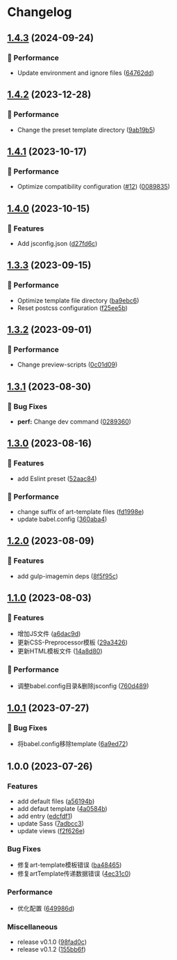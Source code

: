 # Changelog

## [1.4.3](https://github.com/Meqn/pipflow-template/compare/v1.4.2...v1.4.3) (2024-09-24)


### 🌟 Performance

* Update environment and ignore files ([64762dd](https://github.com/Meqn/pipflow-template/commit/64762dd152f868d5a3e8a959bf07588f53cf11a3))

## [1.4.2](https://github.com/Meqn/pipflow-template/compare/v1.4.1...v1.4.2) (2023-12-28)


### 🌟 Performance

* Change the preset template directory ([9ab19b5](https://github.com/Meqn/pipflow-template/commit/9ab19b501fe4b929b819541a92a6f976a71cdcfe))

## [1.4.1](https://github.com/Meqn/pipflow-template/compare/v1.4.0...v1.4.1) (2023-10-17)


### 🌟 Performance

* Optimize compatibility configuration ([#12](https://github.com/Meqn/pipflow-template/issues/12)) ([0089835](https://github.com/Meqn/pipflow-template/commit/008983510a5c8a7990ce848431d16e1512c258c2))

## [1.4.0](https://github.com/Meqn/pipflow-template/compare/v1.3.3...v1.4.0) (2023-10-15)


### 🚀 Features

* Add jsconfig.json ([d27fd6c](https://github.com/Meqn/pipflow-template/commit/d27fd6c53cb7c456590caa7ac8958977c1d8da78))

## [1.3.3](https://github.com/Meqn/pipflow-template/compare/v1.3.2...v1.3.3) (2023-09-15)


### 🌟 Performance

* Optimize template file directory ([ba9ebc6](https://github.com/Meqn/pipflow-template/commit/ba9ebc6326f6a180ab0cb44abee2995a2c1d356f))
* Reset postcss configuration ([f25ee5b](https://github.com/Meqn/pipflow-template/commit/f25ee5b670ec0ee84e26bdec315bacc388f8b6e8))

## [1.3.2](https://github.com/Meqn/pipflow-template/compare/v1.3.1...v1.3.2) (2023-09-01)


### 🌟 Performance

* Change preview-scripts ([0c01d09](https://github.com/Meqn/pipflow-template/commit/0c01d090342224a2b481a2d733779daf15684fda))

## [1.3.1](https://github.com/Meqn/pipflow-template/compare/v1.3.0...v1.3.1) (2023-08-30)


### 🐛 Bug Fixes

* **perf:** Change dev command ([0289360](https://github.com/Meqn/pipflow-template/commit/0289360d9466219139eaf61389d6ac11a34aac91))

## [1.3.0](https://github.com/Meqn/pipflow-template/compare/v1.2.0...v1.3.0) (2023-08-16)


### 🚀 Features

* add Eslint preset ([52aac84](https://github.com/Meqn/pipflow-template/commit/52aac840bc8f1c3007e6e887b1aad195bf6f5bcf))


### 🌟 Performance

* change suffix of art-template files ([fd1998e](https://github.com/Meqn/pipflow-template/commit/fd1998e5edda6ee25c2a347a503027e74a057b37))
* update babel.config ([360aba4](https://github.com/Meqn/pipflow-template/commit/360aba4a1c4790128c1b421b147874e750be950a))

## [1.2.0](https://github.com/Meqn/pipflow-template/compare/v1.1.0...v1.2.0) (2023-08-09)


### 🚀 Features

* add gulp-imagemin deps ([8f5f95c](https://github.com/Meqn/pipflow-template/commit/8f5f95cf52ebb86200651cba12291a1ab2019b5a))

## [1.1.0](https://github.com/Meqn/pipflow-template/compare/v1.0.1...v1.1.0) (2023-08-03)


### 🚀 Features

* 增加JS文件 ([a6dac9d](https://github.com/Meqn/pipflow-template/commit/a6dac9dca80c84de2b67f1dc978d65530ca4822d))
* 更新CSS-Preprocessor模板 ([29a3426](https://github.com/Meqn/pipflow-template/commit/29a3426129096521134cfb46516b591513b78c4d))
* 更新HTML模板文件 ([14a8d80](https://github.com/Meqn/pipflow-template/commit/14a8d80cd81610e180cb3f1d02fddf5470b73258))


### 🌟 Performance

* 调整babel.config目录&删除jsconfig ([760d489](https://github.com/Meqn/pipflow-template/commit/760d489e591389539d55e0ed118d15eeb8a3ba3f))

## [1.0.1](https://github.com/Meqn/pipflow-template/compare/v1.0.0...v1.0.1) (2023-07-27)


### 🐛 Bug Fixes

* 将babel.config移除template ([6a9ed72](https://github.com/Meqn/pipflow-template/commit/6a9ed729cc894493fc63980fe7d3822e78ce8c6d))

## 1.0.0 (2023-07-26)


### Features

* add default files ([a56194b](https://github.com/Meqn/pipflow-template/commit/a56194b73741dface35895a63c2e66a1f2de812e))
* add defaut template ([4a0584b](https://github.com/Meqn/pipflow-template/commit/4a0584bcb7f6270c31ea57e01a5fb10d2cf3152a))
* add entry ([edcfdf1](https://github.com/Meqn/pipflow-template/commit/edcfdf188922776f5cea0d36b3c0d94266b080b9))
* update Sass ([7adbcc3](https://github.com/Meqn/pipflow-template/commit/7adbcc30c0bd1043c10f61d36afe00d9af88c074))
* update views ([f2f626e](https://github.com/Meqn/pipflow-template/commit/f2f626e14ecf8b544c46b60dc216d3dd41dd2f9c))


### Bug Fixes

* 修复art-template模板错误 ([ba48465](https://github.com/Meqn/pipflow-template/commit/ba484652b7bb8a0643ae3b154ec63b7dfbcd5eb7))
* 修复artTemplate传递数据错误 ([4ec31c0](https://github.com/Meqn/pipflow-template/commit/4ec31c082686aeccf338a1cecaac680e6bd51c3c))


### Performance

* 优化配置 ([649986d](https://github.com/Meqn/pipflow-template/commit/649986d674938ba49872c5a6df8e8f50c09048eb))


### Miscellaneous

* release v0.1.0 ([98fad0c](https://github.com/Meqn/pipflow-template/commit/98fad0c461fe9479c0a42094d3dc419693fb84c1))
* release v0.1.2 ([155bb6f](https://github.com/Meqn/pipflow-template/commit/155bb6f7389b3b2f89f58cc3b73022218c9b1f49))
